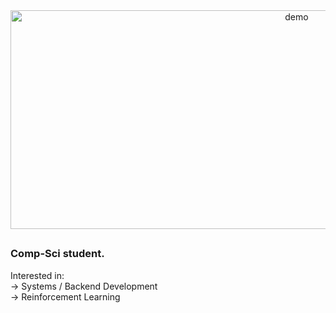 <!--
<h1 align="center">Hey</h1>
-->

<!--
<div align="center">
  <img src="https://github.com/user-attachments/assets/f73aca7f-0765-455a-af02-49cbba7c1a3c" alt="demo" width="900" height="200"/>
</div>
-->

<!--
<div align="center">
  <img src="https://github.com/user-attachments/assets/7910ee43-3d3b-41b1-a806-886ff2d20caa" alt="demo" width="900" height="300"/>
</div>
-->

<div align="center">
  <img src="https://github.com/user-attachments/assets/eb92a5f3-9bac-417b-b7f4-39e4888f7a9a" alt="demo" width="900" height="350"/>
</div>




##
### Comp-Sci student. 
Interested in: <br>
&rarr; Systems / Backend Development<br>
&rarr; Reinforcement Learning<br>


<!--
**ginesmoratalla/ginesmoratalla** is a ✨ _special_ ✨ repository because its `README.md` (this file) appears on your GitHub profile.

Here are some ideas to get you started:

- 🔭 I’m currently working on ...
- 🌱 I’m currently learning ...
- 👯 I’m looking to collaborate on ...
- 🤔 I’m looking for help with ...
- 💬 Ask me about ...
- 📫 How to reach me: ...
- 😄 Pronouns: ...
- ⚡ Fun fact: ...
-->
